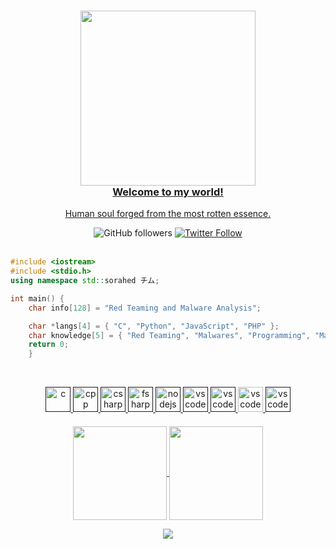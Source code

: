 <a href="https://discord.gg/5dZPVytKnn">
    <h3 align="center">
        <img src="https://i.imgur.com/EdZlPkK.gif" width="280"><br>
        Welcome to my world!
    </h3>
    <p align="center">Human soul forged from the most rotten essence.</p>
</a>

<div align="center">
    <a href"https://github.com/sorahed?tab=followers">
        <img alt="GitHub followers" 
             src="https://img.shields.io/github/followers/sorahed?colorA=1e1e28&colorB=c9cbff&logo=Github&style=for-the-badge" />
    </a>
    <a href="https://twitter.com/sorahedd">
        <img alt="Twitter Follow" 
             src="https://img.shields.io/twitter/follow/sorahedd?colorB=c6aae8&colorA=1e1e28&label=Follow&logo=twitter&logoColor=white&style=for-the-badge">
    </a>
</div><br>

```C++
#include <iostream>
#include <stdio.h>
using namespace std::sorahed チム;

int main() {
    char info[128] = "Red Teaming and Malware Analysis";

    char *langs[4] = { "C", "Python", "JavaScript", "PHP" };
    char knowledge[5] = { "Red Teaming", "Malwares", "Programming", "Math"};
    return 0; 
    }
``` 
<br>
  <p align="center">
   <a href="">
      <img src="https://github.com/get-icon/geticon/blob/master/icons/c.svg" alt="c" width="40" height="40"/>
   </a>
   <a href="">
      <img src="https://github.com/get-icon/geticon/blob/master/icons/archlinux.svg" alt="cpp" width="40" height="40"/>
   </a>
   <a href="">
      <img src="https://github.com/get-icon/geticon/blob/master/icons/redhat.svg" alt="csharp" width="40" height="40"/>
   </a>
   <a href="">
      <img src="https://github.com/get-icon/geticon/blob/master/icons/python.svg" alt="fsharp" width="40" height="40"/>
   </a>
   <a href="">
      <img src="https://github.com/get-icon/geticon/blob/master/icons/javascript.svg" alt="nodejs" width="40" height="40"/>
   </a>
   <a href="">
      <img src="https://github.com/get-icon/geticon/blob/master/icons/ruby.svg" alt="vscode" width="40" height="40"/>
   </a>
   <a href="">
      <img src="https://github.com/get-icon/geticon/blob/master/icons/opencv.svg" alt="vscode" width="40" height="40"/>
   </a>
   <a href="https://code.visualstudio.com/">
      <img src="https://cdn.jsdelivr.net/gh/devicons/devicon/icons/vscode/vscode-original.svg" alt="vscode" width="40" height="40"/>
   </a>
   <a href="">
      <img src="https://github.com/get-icon/geticon/blob/master/icons/neovim.svg" alt="vscode" width="40" height="40"/>
   </a>
</p>
<h4 align="center">

<p align="center">
  <a href="https://github.com/sorahed">
    <img
      align="center"
      height="150em"
      src="https://github-readme-stats.vercel.app/api?username=sorahed&show_icons=true&include_all_commits=true&count_private=true&theme=tokyonight"
    />
  </a>
  <a href="https://github.com/sorahed">
    <img
      align="center"
      height="150em"
      src="https://github-readme-stats.vercel.app/api/top-langs/?username=sorahed&show_icons=true&include_all_commits=true&count_private=true&layout=compact&theme=tokyonight"
    />
  </a>
</p>

<p align="center">
  <a href="https://github.com/sorahed">
    <img
      align="center"
      src="https://github-profile-trophy.vercel.app/?username=sorahed&theme=onedark&no-frame=true&row=1&&margin-w=20&no-bg=true"/>
  </a>
</a>
</p>
